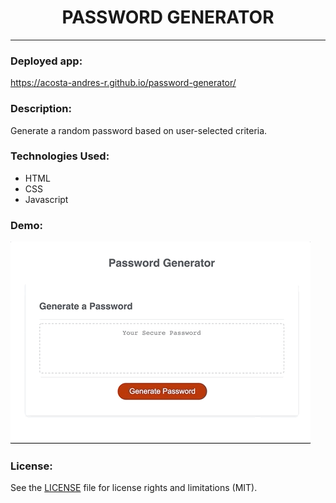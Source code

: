 <div align="center">

# PASSWORD GENERATOR
</div>

---
### Deployed app: 
https://acosta-andres-r.github.io/password-generator/
### Description:
Generate a random password based on user-selected criteria.
### Technologies Used:
- HTML
- CSS
- Javascript
### Demo:
![](./demo/password-generator.gif)

### License:

See the [LICENSE](LICENSE.md) file for license rights and limitations (MIT).